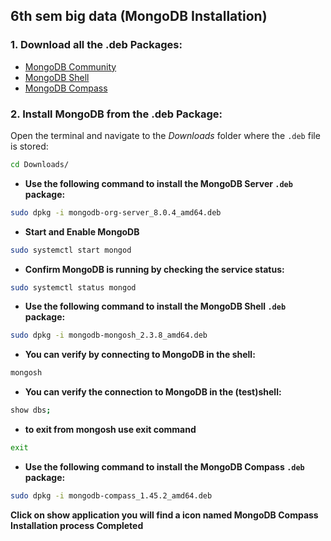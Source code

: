 ## 6th sem big data (MongoDB Installation)
### 1. **Download all the .deb Packages**:
* [MongoDB Community](https://repo.mongodb.org/apt/ubuntu/dists/jammy/mongodb-org/8.0/multiverse/binary-amd64/mongodb-org-server_8.0.4_amd64.deb) 
* [MongoDB Shell](https://downloads.mongodb.com/compass/mongodb-mongosh_2.3.8_amd64.deb)
* [MongoDB Compass](https://downloads.mongodb.com/compass/mongodb-compass_1.45.2_amd64.deb)

### 2. **Install MongoDB from the .deb Package**:

Open the terminal and navigate to the *Downloads* folder where the `.deb` file is stored:

```BASH
cd Downloads/
```
* **Use the following command to install the MongoDB Server `.deb` package:**
```BASH
sudo dpkg -i mongodb-org-server_8.0.4_amd64.deb
```
* **Start and Enable MongoDB**
```BASH
sudo systemctl start mongod
```
* **Confirm MongoDB is running by checking the service status:**
```BASH
sudo systemctl status mongod
```
* **Use the following command to install the MongoDB Shell `.deb` package:**
```BASH
sudo dpkg -i mongodb-mongosh_2.3.8_amd64.deb
```
* **You can verify by connecting to MongoDB in the shell:**
```BASH
mongosh
```
* **You can verify the connection to MongoDB in the (test)shell:**

```BASH
show dbs;
```
* **to exit from mongosh use exit command**
```BASH
exit
```
* **Use the following command to install the MongoDB Compass `.deb` package:**

```BASH
sudo dpkg -i mongodb-compass_1.45.2_amd64.deb
```

**Click on show application you will find a icon named MongoDB Compass**
**Installation process Completed**
